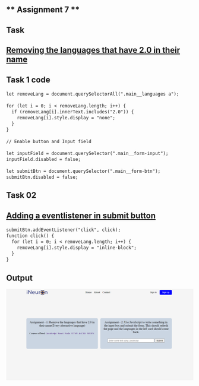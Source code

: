 
## ** Assignment 7 **

## Task 
## <u>Removing the languages that have 2.0 in their name</u>

## Task 1 code

```
let removeLang = document.querySelectorAll(".main__languages a");

for (let i = 0; i < removeLang.length; i++) {
  if (removeLang[i].innerText.includes("2.0")) {
    removeLang[i].style.display = "none";
  }
}

// Enable button and Input field

let inputField = document.querySelector(".main__form-input");
inputField.disabled = false;

let submitBtn = document.querySelector(".main__form-btn");
submitBtn.disabled = false;

```
## Task 02
## <u>Adding a eventlistener in submit button</u>
```
submitBtn.addEventListener("click", click);
function click() {
  for (let i = 0; i < removeLang.length; i++) {
    removeLang[i].style.display = "inline-block";
  }
}

```
## Output
![Output](Screenshot%202023-02-10%20181716.png)
